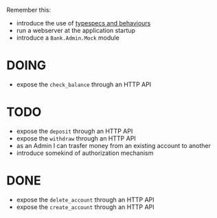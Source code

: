 Remember this:

* introduce the use of [typespecs and behaviours](https://elixir-lang.org/getting-started/typespecs-and-behaviours.html)
* run a webserver at the application startup
* introduce a `Bank.Admin.Mock` module

# DOING

* expose the `check_balance` through an HTTP API

# TODO

* expose the `deposit` through an HTTP API
* expose the `withdraw` through an HTTP API
* as an Admin I can trasfer money from an existing account to another
* introduce somekind of authorization mechanism

# DONE

* expose the `delete_account` through an HTTP API
* expose the `create_account` through an HTTP API
